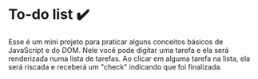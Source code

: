 # To-do list :heavy_check_mark:

Esse é um mini projeto para praticar alguns conceitos básicos de JavaScript e do DOM. Nele você pode digitar uma tarefa e ela será renderizada numa lista de tarefas. Ao clicar em alguma tarefa na lista, ela será riscada e receberá um "check" indicando que foi finalizada.